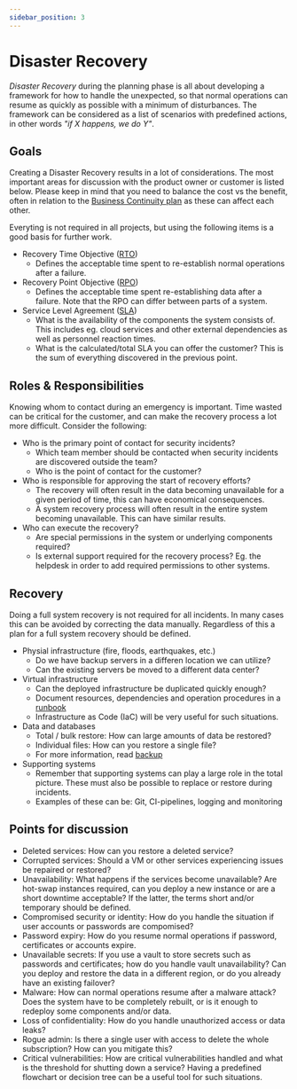 ```yaml
---
sidebar_position: 3
---
```


# Disaster Recovery

_Disaster Recovery_ during the planning phase is all about developing a framework for how to handle the unexpected, so that normal operations can resume as quickly as possible with a minimum of disturbances. The framework can be considered as a list of scenarios with predefined actions, in other words _"if X happens, we do Y"_.

## Goals

Creating a Disaster Recovery results in a lot of considerations. The most important areas for discussion with the product owner or customer is listed below. Please keep in mind that you need to balance the cost vs the benefit, often in relation to the [Business Continuity plan](business-continuity.md) as these can affect each other. 

Everyting is not required in all projects, but using the following items is a good basis for further work. 

- Recovery Time Objective ([RTO](https://en.wikipedia.org/wiki/disaster_recovery#Recovery_Time_Objective))
  - Defines the acceptable time spent to re-establish normal operations after a failure.
- Recovery Point Objective ([RPO](https://en.wikipedia.org/wiki/disaster_recovery#Recovery_Point_Objective))
  - Defines the acceptable time spent re-establishing data after a failure. Note that the RPO can differ between parts of a system. 
- Service Level Agreement ([SLA](https://en.wikipedia.org/wiki/Service-level_agreement))
  - What is the availability of the components the system consists of. This includes eg. cloud services and other external dependencies as well as personnel reaction times.  
  - What is the calculated/total SLA you can offer the customer? This is the sum of everything discovered in the previous point. 

## Roles & Responsibilities

Knowing whom to contact during an emergency is important. Time wasted can be critical for the customer, and can make the recovery process a lot more difficult. Consider the following: 

- Who is the primary point of contact for security incidents? 
  - Which team member should be contacted when security incidents are discovered outside the team? 
  - Who is the point of contact for the customer? 
- Who is responsible for approving the start of recovery efforts?
  - The recovery will often result in the data becoming unavailable for a given period of time, this can have economical consequences. 
  - A system recovery process will often result in the entire system becoming unavailable. This can have similar results. 
- Who can execute the recovery?
  - Are special permissions in the system or underlying components required?  
  - Is external support required for the recovery process? Eg. the helpdesk in order to add required permissions to other systems. 

## Recovery

Doing a full system recovery is not required for all incidents. In many cases this can be avoided by correcting the data manually. Regardless of this a plan for a full system recovery should be defined. 

- Physial infrastructure (fire, floods, earthquakes, etc.)
  - Do we have backup servers in a differen location we can utilize? 
  - Can the existing servers be moved to a different data center? 
- Virtual infrastructure
  - Can the deployed infrastructure be duplicated quickly enough? 
  - Document resources, dependencies and operation procedures in a [runbook](../07_drifte/08_runbook.md)
  - Infrastructure as Code (IaC) will be very useful for such situations. 
- Data and databases
  - Total / bulk restore: How can large amounts of data be restored?
  - Individual files: How can you restore a single file?
  - For more information, read [backup](../07_drifte/07_storage.md)
- Supporting systems
  - Remember that supporting systems can play a large role in the total picture. These must also be possible to replace or restore during incidents. 
  - Examples of these can be: Git, CI-pipelines, logging and monitoring

## Points for discussion

- Deleted services: How can you restore a deleted service?
- Corrupted services: Should a VM or other services experiencing issues be repaired or restored? 
- Unavailability: What happens if the services become unavailable? Are hot-swap instances required, can you deploy a new instance or are a short downtime acceptable? If the latter, the terms short and/or temporary should be defined.
- Compromised security or identity: How do you handle the situation if user accounts or passwords are compomised? 
- Password expiry: How do you resume normal operations if password, certificates or accounts expire. 
- Unavailable secrets: If you use a vault to store secrets such as passwords and certificates; how do you handle vault unavailability? Can you deploy and restore the data in a different region, or do you already have an existing failover? 
- Malware: How can normal operations resume after a malware attack? Does the system have to be completely rebuilt, or is it enough to redeploy some components and/or data. 
- Loss of confidentiality: How do you handle unauthorized access or data leaks?
- Rogue admin: Is there a single user with access to delete the whole subscription? How can you mitigate this? 
- Critical vulnerabilities: How are critical vulnerabilities handled and what is the threshold for shutting down a service? Having a predefined flowchart or decision tree can be a useful tool for such situations. 